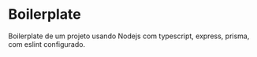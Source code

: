 # Boilerplate

Boilerplate de um projeto usando Nodejs com typescript, express, prisma, com eslint configurado.
